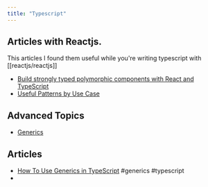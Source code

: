 ```yaml
---
title: "Typescript"
---
```


## Articles with Reactjs.
This articles I found them useful while you're writing typescript with [[reactjs/reactjs]]

- [Build strongly typed polymorphic components with React and TypeScript](https://blog.logrocket.com/build-strongly-typed-polymorphic-components-react-typescript/)
- [Useful Patterns by Use Case](https://github.com/typescript-cheatsheets/react/blob/main/docs/advanced/patterns_by_usecase.md)

## Advanced Topics
- [Generics](https://www.typescriptlang.org/docs/handbook/2/generics.html)

## Articles
- [How To Use Generics in TypeScript](https://www.digitalocean.com/community/tutorials/how-to-use-generics-in-typescript) #generics #typescript
- 